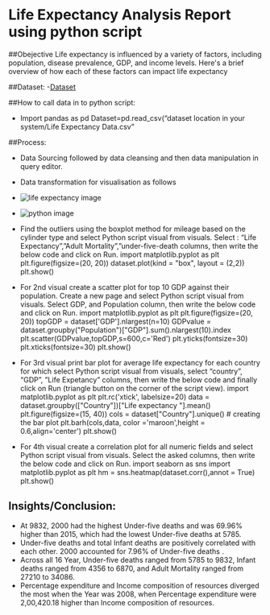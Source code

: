 
# Life Expectancy Analysis Report using python script

##Obejective
Life expectancy is influenced by a variety of factors, including population, disease prevalence, GDP, and income levels. Here's a brief overview of how each of these factors can impact life expectancy

##Dataset:
-<a href="https://github.com/jagrutibhagwat29/Life-Expectancy-Analysis-using-Python/blob/main/Life%20Expectancy%20Data.csv">Dataset</a>

##How to call data in to python script:
- Import pandas as pd
  Dataset=pd.read_csv(“dataset location in your system/Life Expectancy Data.csv”
  
##Process:
-	Data Sourcing followed by data cleansing and then data manipulation in query editor.
-	Data transformation for visualisation as follows
-	![life expectancy image](https://github.com/user-attachments/assets/d5b18f36-4e4f-4057-bc2a-2d2207e20df8)
- ![python image](https://github.com/user-attachments/assets/b4320805-ddc1-4ad1-adc2-0c9a8714cfce)

- Find the outliers using the boxplot method for mileage based on the cylinder 
 type and select Python script visual from visuals. Select : “Life Expectancy”,”Adult Mortality”,”under-five-death columns, then write 
 the below code and click on Run. 
import matplotlib.pyplot as plt
plt.figure(figsize=(20, 20))
dataset.plot(kind = "box", layout = (2,2))
plt.show()

- For 2nd visual create a scatter plot for top 10 GDP against their population. Create a new page and select Python script visual from 
  visuals. Select GDP, and Population column, then write the below code and click on Run. 
  import matplotlib.pyplot as plt
  plt.figure(figsize=(20, 20))
  topGDP = dataset['GDP'].nlargest(n=10)
  GDPvalue = dataset.groupby("Population")["GDP"].sum().nlargest(10).index
  plt.scatter(GDPvalue,topGDP,s=600,c='Red')
  plt.yticks(fontsize=30)
  plt.xticks(fontsize=30)
  plt.show()
  
-	For 3rd visual print bar plot for average life expectancy for each country for which select Python script visual from visuals, select “country”, “GDP”, ”Life Expetancy” columns, then write the below code and finally click on Run (triangle button on the corner of the script view). 
  import matplotlib.pyplot as plt 
  plt.rc('xtick', labelsize=20) 
  data = dataset.groupby(["Country"])["Life expectancy "].mean() 
  plt.figure(figsize=(15, 40)) 
  cols = dataset["Country"].unique() # creating the bar plot 
  plt.barh(cols,data, color ='maroon',height = 0.6,align='center') 
  plt.show()

-	For 4th visual create a correlation plot for all numeric fields and select Python script visual from visuals. Select the asked columns, then write the below code and click on Run. 
import seaborn as sns
import matplotlib.pyplot as plt
hm = sns.heatmap(dataset.corr(),annot = True)
plt.show()




## Insights/Conclusion:

- At 9832, 2000 had the highest Under-five deaths and was 69.96% higher than 2015, which had the lowest Under-five deaths at 5785.  
- Under-five deaths and total Infant deaths are positively correlated with each other.  2000 accounted for 7.96% of Under-five deaths .
-  Across all 16 Year, Under-five deaths ranged from 5785 to 9832, Infant deaths ranged from 4356 to 6870, and Adult Mortality ranged from 27210 to 34086.  
- Percentage expenditure and Income composition of resources diverged the most when the Year was 2008, when Percentage expenditure were 2,00,420.18 higher than Income composition of resources.

